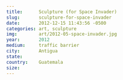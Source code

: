```yaml
---
title:  	Sculpture (for Space Invader)
slug:		sculpture-for-space-invader
date:   	2012-12-15 11:43:56 -0500
categories: art, sculpture
img:		art/2012-05-space-invader.jpg
year:		2012
medium:		traffic barrier
city:		Antigua
state:
country:	Guatemala
size:
---
```

